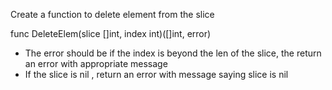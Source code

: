 Create a function to delete element from the slice

func DeleteElem(slice []int, index int)([]int, error)

- The error should be if the index is beyond the len of the slice, the return an error with appropriate message
- If the slice is nil , return an error with message saying slice is nil
